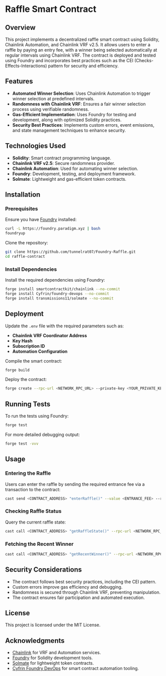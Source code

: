 # Raffle Smart Contract

## Overview

This project implements a decentralized raffle smart contract using Solidity, Chainlink Automation, and Chainlink VRF v2.5. It allows users to enter a raffle by paying an entry fee, with a winner being selected automatically at regular intervals using Chainlink VRF. The contract is deployed and tested using Foundry and incorporates best practices such as the CEI (Checks-Effects-Interactions) pattern for security and efficiency.

## Features

- **Automated Winner Selection**: Uses Chainlink Automation to trigger winner selection at predefined intervals.
- **Randomness with Chainlink VRF**: Ensures a fair winner selection process using verifiable randomness.
- **Gas-Efficient Implementation**: Uses Foundry for testing and development, along with optimized Solidity practices.
- **Security Best Practices**: Implements custom errors, event emissions, and state management techniques to enhance security.

## Technologies Used

- **Solidity**: Smart contract programming language.
- **Chainlink VRF v2.5**: Secure randomness provider.
- **Chainlink Automation**: Used for automating winner selection.
- **Foundry**: Development, testing, and deployment framework.
- **Solmate**: Lightweight and gas-efficient token contracts.

## Installation

### Prerequisites
Ensure you have [Foundry](https://github.com/foundry-rs/foundry) installed:
```sh
curl -L https://foundry.paradigm.xyz | bash
foundryup
```

Clone the repository:
```sh
git clone https://github.com/tunnelrat07/Foundry-Raffle.git
cd raffle-contract
```

### Install Dependencies

Install the required dependencies using Foundry:
```sh
forge install smartcontractkit/chainlink --no-commit
forge install Cyfrin/foundry-devops --no-commit
forge install transmissions11/solmate --no-commit
```

## Deployment

Update the `.env` file with the required parameters such as:
- **Chainlink VRF Coordinator Address**
- **Key Hash**
- **Subscription ID**
- **Automation Configuration**

Compile the smart contract:
```sh
forge build
```

Deploy the contract:
```sh
forge create --rpc-url <NETWORK_RPC_URL> --private-key <YOUR_PRIVATE_KEY> src/Raffle.sol:Raffle --constructor-args <entranceFee> <interval> <vrfCoordinator> <gasLane> <subscriptionId> <callbackGasLimit>
```

## Running Tests

To run the tests using Foundry:
```sh
forge test
```

For more detailed debugging output:
```sh
forge test -vvv
```

## Usage

### Entering the Raffle
Users can enter the raffle by sending the required entrance fee via a transaction to the contract:
```sh
cast send <CONTRACT_ADDRESS> "enterRaffle()" --value <ENTRANCE_FEE> --rpc-url <NETWORK_RPC_URL> --private-key <YOUR_PRIVATE_KEY>
```

### Checking Raffle Status
Query the current raffle state:
```sh
cast call <CONTRACT_ADDRESS> "getRaffleState()" --rpc-url <NETWORK_RPC_URL>
```

### Fetching the Recent Winner
```sh
cast call <CONTRACT_ADDRESS> "getRecentWinner()" --rpc-url <NETWORK_RPC_URL>
```

## Security Considerations
- The contract follows best security practices, including the CEI pattern.
- Custom errors improve gas efficiency and debugging.
- Randomness is secured through Chainlink VRF, preventing manipulation.
- The contract ensures fair participation and automated execution.

## License

This project is licensed under the MIT License.

## Acknowledgments

- [Chainlink](https://chain.link/) for VRF and Automation services.
- [Foundry](https://github.com/foundry-rs/foundry) for Solidity development tools.
- [Solmate](https://github.com/transmissions11/solmate) for lightweight token contracts.
- [Cyfrin Foundry DevOps](https://github.com/Cyfrin/foundry-devops) for smart contract automation tooling.
